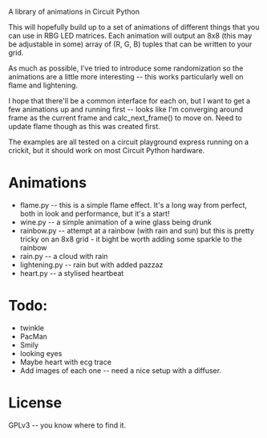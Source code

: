 A library of animations in Circuit Python

This will hopefully build up to a set of animations of different things that you can use in RBG LED matrices. Each animation will output an 8x8 (this may be adjustable in some) array of (R, G, B) tuples that can be written to your grid.

As much as possible, I've tried to introduce some randomization so the animations are a little more interesting -- this works particularly well on flame and lightening.

I hope that there'll be a common interface for each on, but I want to get a few animations up and running first -- looks like I'm converging around frame as the current frame and calc_next_frame() to move on. Need to update flame though as this was created first.

The examples are all tested on a circuit playground express running on a crickit, but it should work on most Circuit Python hardware.

Animations
==========

* flame.py -- this is a simple flame effect. It's a long way from perfect, both in look and performance, but it's a start! 
* wine.py -- a simple animation of a wine glass being drunk
* rainbow.py -- attempt at a rainbow (with rain and sun) but this is pretty tricky on an 8x8 grid - it bight be worth adding some sparkle to the rainbow
* rain.py -- a cloud with rain
* lightening.py -- rain but with added pazzaz
* heart.py -- a stylised heartbeat

Todo:
====
* twinkle
* PacMan
* Smily
* looking eyes
* Maybe heart with ecg trace
* Add images of each one -- need a nice setup with a diffuser.

License
=======
GPLv3 -- you know where to find it.

